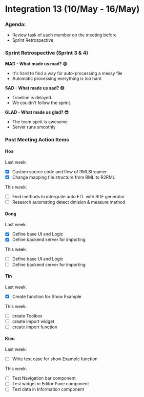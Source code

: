 # Integration 13 (10/May - 16/May)

### Agenda:

- Review task of each member on the meeting before
- Sprint Retrospective

### Sprint Retrospective (Sprint 3 & 4)

**MAD - What made us mad? 😠**

- It's hard to find a way for auto-processing a messy file
- Automatic processing everything is too hard

**SAD - What made us sad? 😓**

- Timeline is delayed.
- We couldn't follow the sprint.

**GLAD - What made us glad? 😎**

- The team spirit is awesome
- Server runs smoothly

### Post Meeting Action Items

#### Hoa

Last week:

- [x] Custom source code and flow of RMLStreamer
- [x] Change mapping file structure from RML to R2RML

This week:

- [ ] Find methods to intergrate auto ETL with RDF generator
- [ ] Research automating detect dmision & measure method

#### Dong

Last week:

- [x] Define base UI and Logic
- [x] Define backend server for importing

This week:

- [ ] Define base UI and Logic
- [ ] Define backend server for importing

#### Tin

Last week:

- [x] Create function for Show Example

This week:

- [ ] create Toolbox
- [ ] create import widget
- [ ] create import function

#### Kieu

Last week:

- [ ] Write test case for show Example function

This week:

- [ ] Test Navigation bar component
- [ ] Test widget in Editor Pane component
- [ ] Test data in Information component

